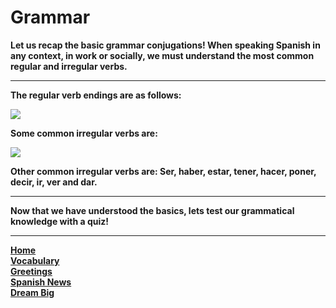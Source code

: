 <p>
<h1>Grammar</h1>
</p>
<strong>Let us recap the basic grammar conjugations! When speaking Spanish in any context, in work or socially, we must understand the most common regular and irregular verbs.</strong>
<hr>
<p><strong>The regular verb endings are as follows:</strong></p>
<img src="https://i0.wp.com/blog.lingodeer.com/wp-content/uploads/2019/08/LingoDeer-spanish-veb-conjugation-vosotros.png?resize=598%2C385&ssl=1">
<p><strong>Some common irregular verbs are:<strong></p>
<img src="https://i0.wp.com/blog.lingodeer.com/wp-content/uploads/2019/08/LingoDeer-spanish-veb-conjugation-irregulars.png?w=566&ssl=1">
 
<p>Other common irregular verbs are: Ser, haber, estar, tener, hacer, poner, decir, ir, ver and dar.</p>
<hr>
<p> Now that we have understood the basics, lets test our grammatical knowledge with a quiz!</p>


<hr>
<p><a href="index.html">Home</a><br />
 <a href="page2.html">Vocabulary</a><br />
<a href="page4.html">Greetings</a><br />
 <a href="page5.html">Spanish News</a><br />
<a href="page6.html">Dream Big</a></p>
